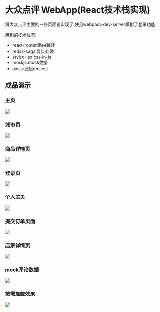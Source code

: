# 大众点评 WebApp(React技术栈实现)

将大众点评主要的一些页面都实现了,使用webpack-dev-server模拟了登录功能

用到的技术栈有:

- react-router:路由跳转
- redux-saga:异步处理
- styled-jsx:css-in-js
- mockjs:mock数据
- axios:发起request

## 成品演示

### 主页

![](img/1.png)

### 城市页

![](img/2.png)

### 商品详情页

![](img/3.png)

### 登录页

![](img/5.png)

### 个人主页

![](img/6.png)

### 提交订单页面

![](img/7.png)

### 店家详情页

![](img/8.png)

### mock评论数据

![](img/9.png)

### 按需加载效果

![](img/10.png)
